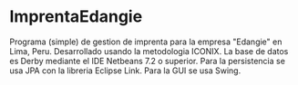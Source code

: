 ImprentaEdangie
===============

Programa (simple) de gestion de imprenta para la empresa "Edangie" en Lima, Peru. Desarrollado usando la metodologia ICONIX. La base de datos es Derby mediante el IDE Netbeans 7.2 o superior. Para la persistencia se usa JPA con la libreria Eclipse Link. Para la GUI se usa Swing.
